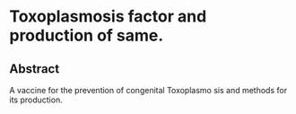 # Toxoplasmosis factor and production of same.

## Abstract
A vaccine for the prevention of congenital Toxoplasmo sis and methods for its production.